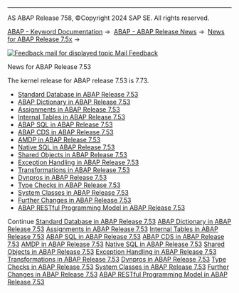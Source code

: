   

* * *

AS ABAP Release 758, ©Copyright 2024 SAP SE. All rights reserved.

[ABAP - Keyword Documentation](https://help.sap.com/doc/abapdocu_latest_index_htm/latest/en-US/abenabap.htm) →  [ABAP - ABAP Release News](https://help.sap.com/doc/abapdocu_latest_index_htm/latest/en-US/abennews.htm) →  [News for ABAP Release 7.5x](https://help.sap.com/doc/abapdocu_latest_index_htm/latest/en-US/abennews-75.htm) → 

 [![](Mail.gif?object=Mail.gif "Feedback mail for displayed topic") Mail Feedback](mailto:f1_help@sap.com?subject=Feedback%20on%20ABAP%20Documentation&body=Document:%20News%20for%20ABAP%20Release%207.53%2C%20ABENNEWS-753%2C%20758%0D%0A%0D%0AError:%0D%0A%0D%0A%0D%0A%0D%0ASuggestion%20for%20improvement:)

News for ABAP Release 7.53

The kernel release for ABAP release 7.53 is 7.73.

-   [Standard Database in ABAP Release 7.53](https://help.sap.com/doc/abapdocu_latest_index_htm/latest/en-US/abennews-753-db.htm)
-   [ABAP Dictionary in ABAP Release 7.53](https://help.sap.com/doc/abapdocu_latest_index_htm/latest/en-US/abennews-753-ddic.htm)
-   [Assignments in ABAP Release 7.53](https://help.sap.com/doc/abapdocu_latest_index_htm/latest/en-US/abennews-753-assignments.htm)
-   [Internal Tables in ABAP Release 7.53](https://help.sap.com/doc/abapdocu_latest_index_htm/latest/en-US/abennews-753-itab.htm)
-   [ABAP SQL in ABAP Release 7.53](https://help.sap.com/doc/abapdocu_latest_index_htm/latest/en-US/abennews-753-abap_sql.htm)
-   [ABAP CDS in ABAP Release 7.53](https://help.sap.com/doc/abapdocu_latest_index_htm/latest/en-US/abennews-753-abap_cds.htm)
-   [AMDP in ABAP Release 7.53](https://help.sap.com/doc/abapdocu_latest_index_htm/latest/en-US/abennews-753-amdp.htm)
-   [Native SQL in ABAP Release 7.53](https://help.sap.com/doc/abapdocu_latest_index_htm/latest/en-US/abennews-753-native_sql.htm)
-   [Shared Objects in ABAP Release 7.53](https://help.sap.com/doc/abapdocu_latest_index_htm/latest/en-US/abennews-753-shared_objects.htm)
-   [Exception Handling in ABAP Release 7.53](https://help.sap.com/doc/abapdocu_latest_index_htm/latest/en-US/abennews-753-exceptions.htm)
-   [Transformations in ABAP Release 7.53](https://help.sap.com/doc/abapdocu_latest_index_htm/latest/en-US/abennews-753-transformations.htm)
-   [Dynpros in ABAP Release 7.53](https://help.sap.com/doc/abapdocu_latest_index_htm/latest/en-US/abennews-753-dynpros.htm)
-   [Type Checks in ABAP Release 7.53](https://help.sap.com/doc/abapdocu_latest_index_htm/latest/en-US/abennews-753-type_checks.htm)
-   [System Classes in ABAP Release 7.53](https://help.sap.com/doc/abapdocu_latest_index_htm/latest/en-US/abennews-753-system_classes.htm)
-   [Further Changes in ABAP Release 7.53](https://help.sap.com/doc/abapdocu_latest_index_htm/latest/en-US/abennews-753-others.htm)
-   [ABAP RESTful Programming Model in ABAP Release 7.53](https://help.sap.com/doc/abapdocu_latest_index_htm/latest/en-US/abennews-753-restful.htm)

Continue
[Standard Database in ABAP Release 7.53](https://help.sap.com/doc/abapdocu_latest_index_htm/latest/en-US/abennews-753-db.htm)
[ABAP Dictionary in ABAP Release 7.53](https://help.sap.com/doc/abapdocu_latest_index_htm/latest/en-US/abennews-753-ddic.htm)
[Assignments in ABAP Release 7.53](https://help.sap.com/doc/abapdocu_latest_index_htm/latest/en-US/abennews-753-assignments.htm)
[Internal Tables in ABAP Release 7.53](https://help.sap.com/doc/abapdocu_latest_index_htm/latest/en-US/abennews-753-itab.htm)
[ABAP SQL in ABAP Release 7.53](https://help.sap.com/doc/abapdocu_latest_index_htm/latest/en-US/abennews-753-abap_sql.htm)
[ABAP CDS in ABAP Release 7.53](https://help.sap.com/doc/abapdocu_latest_index_htm/latest/en-US/abennews-753-abap_cds.htm)
[AMDP in ABAP Release 7.53](https://help.sap.com/doc/abapdocu_latest_index_htm/latest/en-US/abennews-753-amdp.htm)
[Native SQL in ABAP Release 7.53](https://help.sap.com/doc/abapdocu_latest_index_htm/latest/en-US/abennews-753-native_sql.htm)
[Shared Objects in ABAP Release 7.53](https://help.sap.com/doc/abapdocu_latest_index_htm/latest/en-US/abennews-753-shared_objects.htm)
[Exception Handling in ABAP Release 7.53](https://help.sap.com/doc/abapdocu_latest_index_htm/latest/en-US/abennews-753-exceptions.htm)
[Transformations in ABAP Release 7.53](https://help.sap.com/doc/abapdocu_latest_index_htm/latest/en-US/abennews-753-transformations.htm)
[Dynpros in ABAP Release 7.53](https://help.sap.com/doc/abapdocu_latest_index_htm/latest/en-US/abennews-753-dynpros.htm)
[Type Checks in ABAP Release 7.53](https://help.sap.com/doc/abapdocu_latest_index_htm/latest/en-US/abennews-753-type_checks.htm)
[System Classes in ABAP Release 7.53](https://help.sap.com/doc/abapdocu_latest_index_htm/latest/en-US/abennews-753-system_classes.htm)
[Further Changes in ABAP Release 7.53](https://help.sap.com/doc/abapdocu_latest_index_htm/latest/en-US/abennews-753-others.htm)
[ABAP RESTful Programming Model in ABAP Release 7.53](https://help.sap.com/doc/abapdocu_latest_index_htm/latest/en-US/abennews-753-restful.htm)